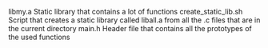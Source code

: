 libmy.a Static library that contains a lot of functions create_static_lib.sh Script that creates a static library called liball.a from all the .c files that are in the current directory main.h Header file that contains all the prototypes of the used functions
